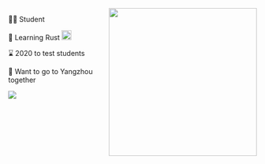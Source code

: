 <!--### Hi there 👋-->
<!--
**Cy-zhen/Cy-zhen** is a ✨ _special_ ✨ repository because its `README.md` (this file) appears on your GitHub profile.

Here are some ideas to get you started:

- 🔭 I’m currently working on ...
- 🌱 I’m currently learning ...
- 👯 I’m looking to collaborate on ...
- 🤔 I’m looking for help with ...
- 💬 Ask me about ...
- 📫 How to reach me: ...
- 😄 Pronouns: ...
- ⚡ Fun fact: ...
-->
<!--<a href="https://gph.is/2fLzf2e" target="_blank">-->
<img align="right"  width="300px" src="https://media.giphy.com/media/l3vR85PnGsBwu1PFK/giphy.gif"  />

👨‍💻‍ Student  

📘  Learning Rust    <img src="https://media.giphy.com/media/JIX9t2j0ZTN9S/giphy.gif" width="20">

⌛ 2020 to test students

👫 Want to go to Yangzhou together

[![](https://img.shields.io/badge/Rust-000000?style=flat-square&logo=Rust&logoColor=White)](#) 


<!--<img align="right" width="20px" src="https://media.giphy.com/media/Jdl5QgcJrtDbNH0yla/giphy.gif"  />-->